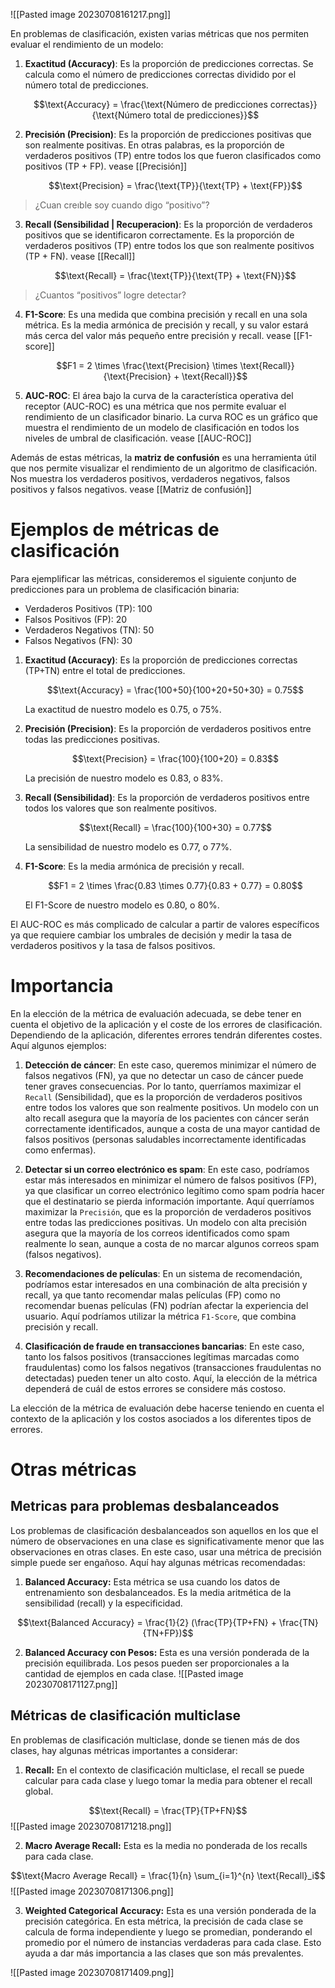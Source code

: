 ![[Pasted image 20230708161217.png]]

En problemas de clasificación, existen varias métricas que nos permiten evaluar el rendimiento de un modelo:

1. **Exactitud (Accuracy)**: Es la proporción de predicciones correctas. Se calcula como el número de predicciones correctas dividido por el número total de predicciones.

   $$\text{Accuracy} = \frac{\text{Número de predicciones correctas}}{\text{Número total de predicciones}}$$

2. **Precisión (Precision)**: Es la proporción de predicciones positivas que son realmente positivas. En otras palabras, es la proporción de verdaderos positivos (TP) entre todos los que fueron clasificados como positivos (TP + FP). vease [[Precisión]]

   $$\text{Precision} = \frac{\text{TP}}{\text{TP} + \text{FP}}$$
> ¿Cuan creıble soy cuando digo “positivo”?

3. **Recall (Sensibilidad | Recuperacion)**: Es la proporción de verdaderos positivos que se identificaron correctamente. Es la proporción de verdaderos positivos (TP) entre todos los que son realmente positivos (TP + FN). vease [[Recall]]

   $$\text{Recall} = \frac{\text{TP}}{\text{TP} + \text{FN}}$$
> ¿Cuantos “positivos” logre detectar?

4. **F1-Score**: Es una medida que combina precisión y recall en una sola métrica. Es la media armónica de precisión y recall, y su valor estará más cerca del valor más pequeño entre precisión y recall. vease [[F1-score]]

   $$F1 = 2 \times \frac{\text{Precision} \times \text{Recall}}{\text{Precision} + \text{Recall}}$$

5. **AUC-ROC**: El área bajo la curva de la característica operativa del receptor (AUC-ROC) es una métrica que nos permite evaluar el rendimiento de un clasificador binario. La curva ROC es un gráfico que muestra el rendimiento de un modelo de clasificación en todos los niveles de umbral de clasificación. vease [[AUC-ROC]]

Además de estas métricas, la **matriz de confusión** es una herramienta útil que nos permite visualizar el rendimiento de un algoritmo de clasificación. Nos muestra los verdaderos positivos, verdaderos negativos, falsos positivos y falsos negativos. vease [[Matriz de confusión]]

# Ejemplos de métricas de clasificación

Para ejemplificar las métricas, consideremos el siguiente conjunto de predicciones para un problema de clasificación binaria:

- Verdaderos Positivos (TP): 100
- Falsos Positivos (FP): 20
- Verdaderos Negativos (TN): 50
- Falsos Negativos (FN): 30

1. **Exactitud (Accuracy)**: Es la proporción de predicciones correctas (TP+TN) entre el total de predicciones.

   $$\text{Accuracy} = \frac{100+50}{100+20+50+30} = 0.75$$

   La exactitud de nuestro modelo es 0.75, o 75%.

2. **Precisión (Precision)**: Es la proporción de verdaderos positivos entre todas las predicciones positivas.

   $$\text{Precision} = \frac{100}{100+20} = 0.83$$

   La precisión de nuestro modelo es 0.83, o 83%.

3. **Recall (Sensibilidad)**: Es la proporción de verdaderos positivos entre todos los valores que son realmente positivos.

   $$\text{Recall} = \frac{100}{100+30} = 0.77$$

   La sensibilidad de nuestro modelo es 0.77, o 77%.

4. **F1-Score**: Es la media armónica de precisión y recall.

   $$F1 = 2 \times \frac{0.83 \times 0.77}{0.83 + 0.77} = 0.80$$

   El F1-Score de nuestro modelo es 0.80, o 80%.

El AUC-ROC es más complicado de calcular a partir de valores específicos ya que requiere cambiar los umbrales de decisión y medir la tasa de verdaderos positivos y la tasa de falsos positivos.

# Importancia

En la elección de la métrica de evaluación adecuada, se debe tener en cuenta el objetivo de la aplicación y el coste de los errores de clasificación. Dependiendo de la aplicación, diferentes errores tendrán diferentes costes. Aquí algunos ejemplos:

1. **Detección de cáncer**: En este caso, queremos minimizar el número de falsos negativos (FN), ya que no detectar un caso de cáncer puede tener graves consecuencias. Por lo tanto, querríamos maximizar el `Recall` (Sensibilidad), que es la proporción de verdaderos positivos entre todos los valores que son realmente positivos. Un modelo con un alto recall asegura que la mayoría de los pacientes con cáncer serán correctamente identificados, aunque a costa de una mayor cantidad de falsos positivos (personas saludables incorrectamente identificadas como enfermas).

2. **Detectar si un correo electrónico es spam**: En este caso, podríamos estar más interesados en minimizar el número de falsos positivos (FP), ya que clasificar un correo electrónico legítimo como spam podría hacer que el destinatario se pierda información importante. Aquí querríamos maximizar la `Precisión`, que es la proporción de verdaderos positivos entre todas las predicciones positivas. Un modelo con alta precisión asegura que la mayoría de los correos identificados como spam realmente lo sean, aunque a costa de no marcar algunos correos spam (falsos negativos).

3. **Recomendaciones de películas**: En un sistema de recomendación, podríamos estar interesados en una combinación de alta precisión y recall, ya que tanto recomendar malas películas (FP) como no recomendar buenas películas (FN) podrían afectar la experiencia del usuario. Aquí podríamos utilizar la métrica `F1-Score`, que combina precisión y recall.

4. **Clasificación de fraude en transacciones bancarias**: En este caso, tanto los falsos positivos (transacciones legítimas marcadas como fraudulentas) como los falsos negativos (transacciones fraudulentas no detectadas) pueden tener un alto costo. Aquí, la elección de la métrica dependerá de cuál de estos errores se considere más costoso.

La elección de la métrica de evaluación debe hacerse teniendo en cuenta el contexto de la aplicación y los costos asociados a los diferentes tipos de errores.

# Otras métricas

## Metricas para problemas desbalanceados

Los problemas de clasificación desbalanceados son aquellos en los que el número de observaciones en una clase es significativamente menor que las observaciones en otras clases. En este caso, usar una métrica de precisión simple puede ser engañoso. Aquí hay algunas métricas recomendadas:

1. **Balanced Accuracy:** Esta métrica se usa cuando los datos de entrenamiento son desbalanceados. Es la media aritmética de la sensibilidad (recall) y la especificidad. 

$$\text{Balanced Accuracy} = \frac{1}{2} (\frac{TP}{TP+FN} + \frac{TN}{TN+FP})$$

2. **Balanced Accuracy con Pesos:** Esta es una versión ponderada de la precisión equilibrada. Los pesos pueden ser proporcionales a la cantidad de ejemplos en cada clase.
   ![[Pasted image 20230708171127.png]]

## Métricas de clasificación multiclase

En problemas de clasificación multiclase, donde se tienen más de dos clases, hay algunas métricas importantes a considerar:

1. **Recall:** En el contexto de clasificación multiclase, el recall se puede calcular para cada clase y luego tomar la media para obtener el recall global. 

$$\text{Recall} = \frac{TP}{TP+FN}$$
![[Pasted image 20230708171218.png]]

2. **Macro Average Recall:** Esta es la media no ponderada de los recalls para cada clase.

$$\text{Macro Average Recall} = \frac{1}{n} \sum_{i=1}^{n} \text{Recall}_i$$
![[Pasted image 20230708171306.png]]

3. **Weighted Categorical Accuracy:** Esta es una versión ponderada de la precisión categórica. En esta métrica, la precisión de cada clase se calcula de forma independiente y luego se promedian, ponderando el promedio por el número de instancias verdaderas para cada clase. Esto ayuda a dar más importancia a las clases que son más prevalentes.
   
![[Pasted image 20230708171409.png]]